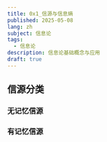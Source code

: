 ```yaml
---
title: 0x1_信源与信息熵
published: 2025-05-08
lang: zh
subject: 信息论
tags:
  - 信息论
description: 信息论基础概念与应用
draft: true
---
```


## 信源分类

### 无记忆信源

### 有记忆信源
